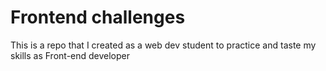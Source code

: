 # Frontend challenges

This is a repo that I created as a web dev student to practice and taste my skills as Front-end developer
